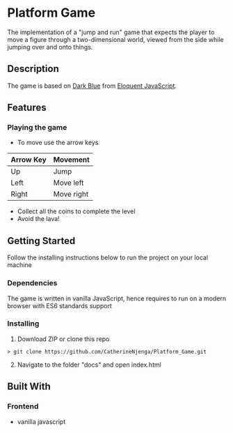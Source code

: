 # Platform Game

The implementation of a "jump and run" game that expects the player to move a figure through a two-dimensional world, viewed from the side while jumping over and onto things.

## Description

The game is based on [Dark Blue](http://www.lessmilk.com/game/dark-blue/) from [Eloquent JavaScript](http://eloquentjavascript.net/).

## Features

### Playing the game
* To move use the arrow keys

| Arrow Key | Movement   |
|-----------|------------|
| Up        | Jump       |
| Left      | Move left  |
| Right     | Move right |

* Collect all the coins to complete the level
* Avoid the lava!

## Getting Started

Follow the installing instructions below to run the project on your local machine

### Dependencies

The game is written in vanilla JavaScript, hence requires to run on a modern browser with ES6 standards support

### Installing

1. Download ZIP or clone this repo
```
> git clone https://github.com/CatherineNjenga/Platform_Game.git
```
2. Navigate to the folder "docs" and open index.html

## Built With

### Frontend

* vanilla javascript
